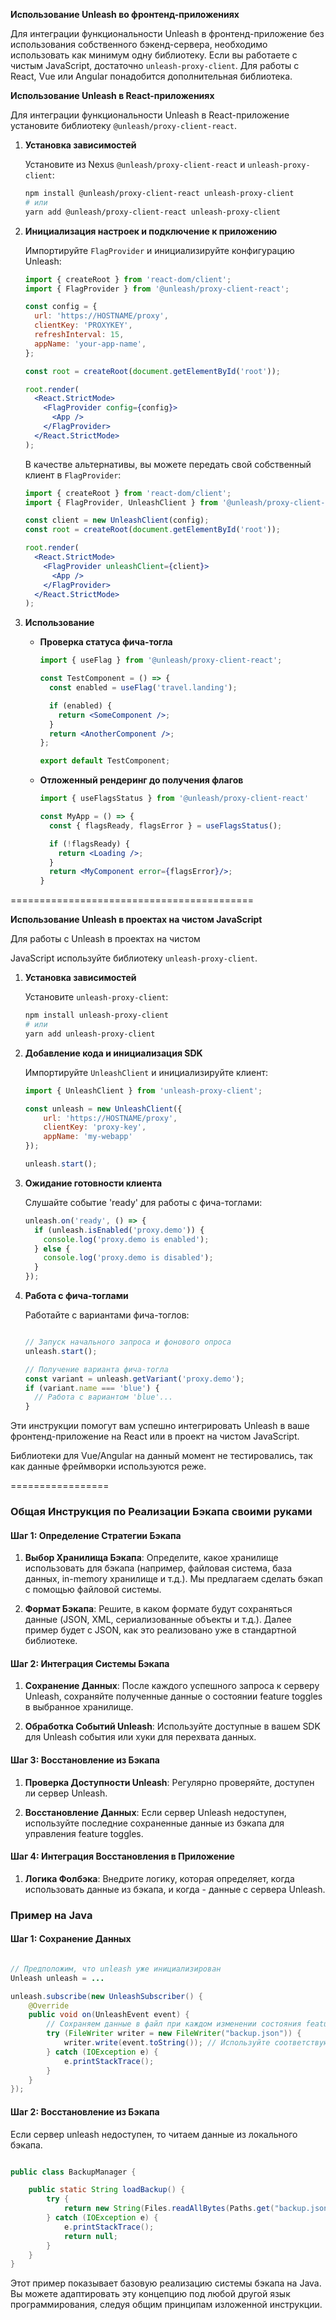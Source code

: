 **Использование Unleash во фронтенд-приложениях**

Для интеграции функциональности Unleash в фронтенд-приложение без использования собственного бэкенд-сервера, необходимо использовать как минимум одну библиотеку. Если вы работаете с чистым JavaScript, достаточно `unleash-proxy-client`. Для работы с React, Vue или Angular понадобится дополнительная библиотека.


**Использование Unleash в React-приложениях**

Для интеграции функциональности Unleash в React-приложение установите библиотеку `@unleash/proxy-client-react`.

1. **Установка зависимостей**

   Установите из Nexus `@unleash/proxy-client-react` и `unleash-proxy-client`:

   ```bash
   npm install @unleash/proxy-client-react unleash-proxy-client
   # или
   yarn add @unleash/proxy-client-react unleash-proxy-client
   ```

2. **Инициализация настроек и подключение к приложению**

   Импортируйте `FlagProvider` и инициализируйте конфигурацию Unleash:

   ```jsx
   import { createRoot } from 'react-dom/client';
   import { FlagProvider } from '@unleash/proxy-client-react';

   const config = {
     url: 'https://HOSTNAME/proxy',
     clientKey: 'PROXYKEY',
     refreshInterval: 15,
     appName: 'your-app-name',
   };

   const root = createRoot(document.getElementById('root'));

   root.render(
     <React.StrictMode>
       <FlagProvider config={config}>
         <App />
       </FlagProvider>
     </React.StrictMode>
   );
   ```

   В качестве альтернативы, вы можете передать свой собственный клиент в `FlagProvider`:

   ```jsx
   import { createRoot } from 'react-dom/client';
   import { FlagProvider, UnleashClient } from '@unleash/proxy-client-react';

   const client = new UnleashClient(config);
   const root = createRoot(document.getElementById('root'));

   root.render(
     <React.StrictMode>
       <FlagProvider unleashClient={client}>
         <App />
       </FlagProvider>
     </React.StrictMode>
   );
   ```


3. **Использование**

   - **Проверка статуса фича-тогла**

     ```jsx
     import { useFlag } from '@unleash/proxy-client-react';

     const TestComponent = () => {
       const enabled = useFlag('travel.landing');

       if (enabled) {
         return <SomeComponent />;
       }
       return <AnotherComponent />;
     };

     export default TestComponent;
     ```


   - **Отложенный рендеринг до получения флагов**

     ```jsx
     import { useFlagsStatus } from '@unleash/proxy-client-react'

     const MyApp = () => {
       const { flagsReady, flagsError } = useFlagsStatus();

       if (!flagsReady) {
         return <Loading />;
       }
       return <MyComponent error={flagsError}/>;
     }
     ```

==========================================

**Использование Unleash в проектах на чистом JavaScript**

Для работы с Unleash в проектах на чистом

 JavaScript используйте библиотеку `unleash-proxy-client`.

1. **Установка зависимостей**

   Установите `unleash-proxy-client`:

   ```bash
   npm install unleash-proxy-client
   # или
   yarn add unleash-proxy-client
   ```

2. **Добавление кода и инициализация SDK**

   Импортируйте `UnleashClient` и инициализируйте клиент:

   ```javascript
   import { UnleashClient } from 'unleash-proxy-client';

   const unleash = new UnleashClient({
       url: 'https://HOSTNAME/proxy',
       clientKey: 'proxy-key',
       appName: 'my-webapp'
   });

   unleash.start();
   ```

3. **Ожидание готовности клиента**

   Слушайте событие 'ready' для работы с фича-тоглами:

   ```javascript
   unleash.on('ready', () => {
     if (unleash.isEnabled('proxy.demo')) {
       console.log('proxy.demo is enabled');
     } else {
       console.log('proxy.demo is disabled');
     }
   });
   ```

4. **Работа c фича-тоглами**

   Работайте с вариантами фича-тоглов:

   ```javascript

   // Запуск начального запроса и фонового опроса
   unleash.start();

   // Получение варианта фича-тогла
   const variant = unleash.getVariant('proxy.demo');
   if (variant.name === 'blue') {
     // Работа с вариантом 'blue'...
   }
   ```

Эти инструкции помогут вам успешно интегрировать Unleash в ваше фронтенд-приложение на React или в проект на чистом JavaScript.

Библиотеки для Vue/Angular на данный момент не тестировались, так как данные фреймворки используются реже.




=================

### Общая Инструкция по Реализации Бэкапа своими руками

#### Шаг 1: Определение Стратегии Бэкапа

1. **Выбор Хранилища Бэкапа**:
   Определите, какое хранилище использовать для бэкапа (например, файловая система, база данных, in-memory хранилище и т.д.). Мы предлагаем сделать бэкап с помощью файловой системы.

2. **Формат Бэкапа**:
   Решите, в каком формате будут сохраняться данные (JSON, XML, сериализованные объекты и т.д.). Далее пример будет с JSON, как это реализовано уже в стандартной библиотеке.

#### Шаг 2: Интеграция Системы Бэкапа

1. **Сохранение Данных**:
   После каждого успешного запроса к серверу Unleash, сохраняйте полученные данные о состоянии feature toggles в выбранное хранилище.

2. **Обработка Событий Unleash**:
   Используйте доступные в вашем SDK для Unleash события или хуки для перехвата данных.

#### Шаг 3: Восстановление из Бэкапа

1. **Проверка Доступности Unleash**:
   Регулярно проверяйте, доступен ли сервер Unleash.

2. **Восстановление Данных**:
   Если сервер Unleash недоступен, используйте последние сохраненные данные из бэкапа для управления feature toggles.

#### Шаг 4: Интеграция Восстановления в Приложение

1. **Логика Фолбэка**:
   Внедрите логику, которая определяет, когда использовать данные из бэкапа, и когда - данные с сервера Unleash.


### Пример на Java

#### Шаг 1: Сохранение Данных

```java

// Предположим, что unleash уже инициализирован
Unleash unleash = ...

unleash.subscribe(new UnleashSubscriber() {
    @Override
    public void on(UnleashEvent event) {
        // Сохраняем данные в файл при каждом изменении состояния feature toggles
        try (FileWriter writer = new FileWriter("backup.json")) {
            writer.write(event.toString()); // Используйте соответствующий формат сериализации
        } catch (IOException e) {
            e.printStackTrace();
        }
    }
});
```

#### Шаг 2: Восстановление из Бэкапа
Если сервер unleash недоступен, то читаем данные из локального бэкапа.

```java

public class BackupManager {

    public static String loadBackup() {
        try {
            return new String(Files.readAllBytes(Paths.get("backup.json"))); // можно поместить в /tmp/backup.json и из докера прокинуть файл на сервер, чтобы он сохранился на случай перезагрузки докера.
        } catch (IOException e) {
            e.printStackTrace();
            return null;
        }
    }
}
```

Этот пример показывает базовую реализацию системы бэкапа на Java. Вы можете адаптировать эту концепцию под любой другой язык программирования, следуя общим принципам изложенной инструкции.
